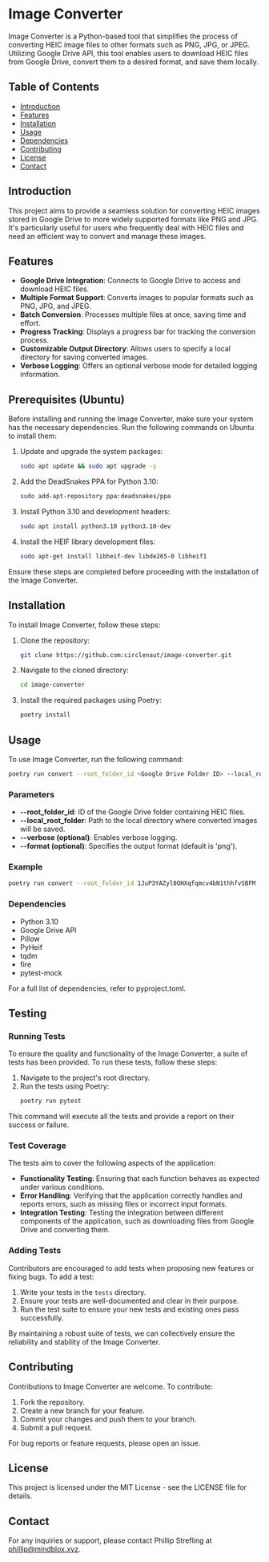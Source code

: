 # Image Converter

Image Converter is a Python-based tool that simplifies the process of converting HEIC image files to other formats such as PNG, JPG, or JPEG. Utilizing Google Drive API, this tool enables users to download HEIC files from Google Drive, convert them to a desired format, and save them locally.

## Table of Contents

- [Introduction](#introduction)
- [Features](#features)
- [Installation](#installation)
- [Usage](#usage)
- [Dependencies](#dependencies)
- [Contributing](#contributing)
- [License](#license)
- [Contact](#contact)

## Introduction

This project aims to provide a seamless solution for converting HEIC images stored in Google Drive to more widely supported formats like PNG and JPG. It's particularly useful for users who frequently deal with HEIC files and need an efficient way to convert and manage these images.

## Features

- **Google Drive Integration**: Connects to Google Drive to access and download HEIC files.
- **Multiple Format Support**: Converts images to popular formats such as PNG, JPG, and JPEG.
- **Batch Conversion**: Processes multiple files at once, saving time and effort.
- **Progress Tracking**: Displays a progress bar for tracking the conversion process.
- **Customizable Output Directory**: Allows users to specify a local directory for saving converted images.
- **Verbose Logging**: Offers an optional verbose mode for detailed logging information.

## Prerequisites (Ubuntu)

Before installing and running the Image Converter, make sure your system has the necessary dependencies. Run the following commands on Ubuntu to install them:

1. Update and upgrade the system packages:
   ```bash
   sudo apt update && sudo apt upgrade -y
    ```
2. Add the DeadSnakes PPA for Python 3.10:
    ```bash
    sudo add-apt-repository ppa:deadsnakes/ppa
    ```
3. Install Python 3.10 and development headers:
    ```bash
    sudo apt install python3.10 python3.10-dev
    ```
4. Install the HEIF library development files:
    ```bash
    sudo apt-get install libheif-dev libde265-0 libheif1
    ```

Ensure these steps are completed before proceeding with the installation of the Image Converter.

## Installation

To install Image Converter, follow these steps:

1. Clone the repository:
   ```bash
   git clone https://github.com:circlenaut/image-converter.git
   ```
2. Navigate to the cloned directory:
    ```bash
    cd image-converter
    ```
3. Install the required packages using Poetry:
    ```bash
    poetry install
    ```

## Usage

To use Image Converter, run the following command:
```bash
poetry run convert --root_folder_id <Google Drive Folder ID> --local_root_folder <Local Directory> [--verbose] [--format <png|jpg|jpeg>]
```

### Parameters
- **--root_folder_id**: ID of the Google Drive folder containing HEIC files.
- **--local_root_folder**: Path to the local directory where converted images will be saved.
- **--verbose (optional)**: Enables verbose logging.
- **--format (optional)**: Specifies the output format (default is 'png').

### Example
```bash
poetry run convert --root_folder_id 1JuP3YAZyl0OHXqfqmcv4bN1thhfvSBFM --local_root_folder ./converted-images --format jpg
```

### Dependencies
- Python 3.10
- Google Drive API
- Pillow
- PyHeif
- tqdm
- fire
- pytest-mock

For a full list of dependencies, refer to pyproject.toml.

## Testing

### Running Tests

To ensure the quality and functionality of the Image Converter, a suite of tests has been provided. To run these tests, follow these steps:

1. Navigate to the project's root directory.
2. Run the tests using Poetry:
   ```bash
   poetry run pytest
    ```

This command will execute all the tests and provide a report on their success or failure.

### Test Coverage

The tests aim to cover the following aspects of the application:

- **Functionality Testing**: Ensuring that each function behaves as expected under various conditions.
- **Error Handling**: Verifying that the application correctly handles and reports errors, such as missing files or incorrect input formats.
- **Integration Testing**: Testing the integration between different components of the application, such as downloading files from Google Drive and converting them.

### Adding Tests

Contributors are encouraged to add tests when proposing new features or fixing bugs. To add a test:

1. Write your tests in the `tests` directory.
2. Ensure your tests are well-documented and clear in their purpose.
3. Run the test suite to ensure your new tests and existing ones pass successfully.

By maintaining a robust suite of tests, we can collectively ensure the reliability and stability of the Image Converter.


## Contributing

Contributions to Image Converter are welcome. To contribute:

1. Fork the repository.
2. Create a new branch for your feature.
3. Commit your changes and push them to your branch.
4. Submit a pull request.

For bug reports or feature requests, please open an issue.

## License

This project is licensed under the MIT License - see the LICENSE file for details.

## Contact

For any inquiries or support, please contact Phillip Strefling at phillip@mindblox.xyz.
